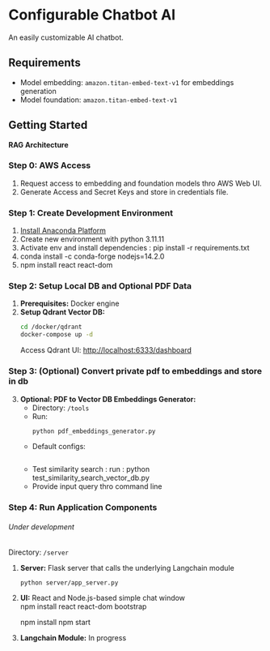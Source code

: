 # Configurable Chatbot AI

An easily customizable AI chatbot.

## Requirements

- Model embedding: `amazon.titan-embed-text-v1` for embeddings generation  
- Model foundation: `amazon.titan-embed-text-v1`  

## Getting Started

**RAG Architecture**

### Step 0: AWS Access

1. Request access to embedding and foundation models thro AWS Web UI.
2. Generate Access and Secret Keys and store in credentials file. 

### Step 1: Create Development Environment

1. [Install Anaconda Platform](https://www.anaconda.com/download)  
2. Create new environment with python 3.11.11 
3. Activate env and install dependencies : pip install -r requirements.txt
4. conda install -c conda-forge nodejs=14.2.0
5. npm install react react-dom

### Step 2: Setup Local DB and Optional PDF Data  

1. **Prerequisites:** Docker engine  
2. **Setup Qdrant Vector DB:**  
   ```sh
   cd /docker/qdrant
   docker-compose up -d
   ```
   Access Qdrant UI: [http://localhost:6333/dashboard](http://localhost:6333/dashboard)  


### Step 3: (Optional) Convert private pdf to embeddings and store in db 

3. **Optional: PDF to Vector DB Embeddings Generator:**  
   - Directory: `/tools`  
   - Run:  
     ```sh
     python pdf_embeddings_generator.py
     ```
   - Default configs:  
     ```yaml
   
     ```
   - Test similarity search : run : python test_similarity_search_vector_db.py
   -  Provide input query thro command line

### Step 4: Run Application Components  
 ###### Under development #############

  Directory: `/server`
1. **Server:** Flask server that calls the underlying Langchain module  
   ```sh
   python server/app_server.py
   ```
2. **UI:** React and Node.js-based simple chat window  
npm install react react-dom bootstrap

   npm install
   npm start
3. **Langchain Module:** In progress  

